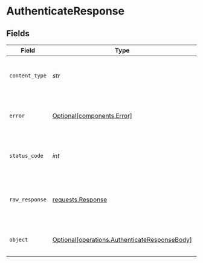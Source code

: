 # AuthenticateResponse


## Fields

| Field                                                                                                | Type                                                                                                 | Required                                                                                             | Description                                                                                          |
| ---------------------------------------------------------------------------------------------------- | ---------------------------------------------------------------------------------------------------- | ---------------------------------------------------------------------------------------------------- | ---------------------------------------------------------------------------------------------------- |
| `content_type`                                                                                       | *str*                                                                                                | :heavy_check_mark:                                                                                   | HTTP response content type for this operation                                                        |
| `error`                                                                                              | [Optional[components.Error]](../../models/components/error.md)                                       | :heavy_minus_sign:                                                                                   | An unknown error occurred interacting with the API.                                                  |
| `status_code`                                                                                        | *int*                                                                                                | :heavy_check_mark:                                                                                   | HTTP response status code for this operation                                                         |
| `raw_response`                                                                                       | [requests.Response](https://requests.readthedocs.io/en/latest/api/#requests.Response)                | :heavy_minus_sign:                                                                                   | Raw HTTP response; suitable for custom response parsing                                              |
| `object`                                                                                             | [Optional[operations.AuthenticateResponseBody]](../../models/operations/authenticateresponsebody.md) | :heavy_minus_sign:                                                                                   | The api key to use for authenticated endpoints.                                                      |